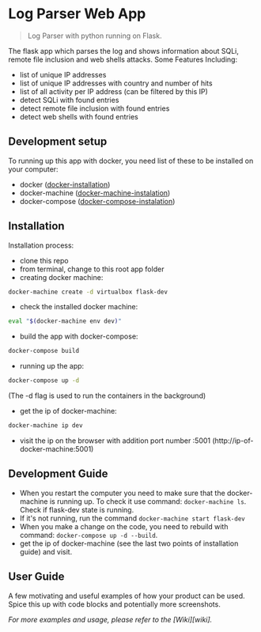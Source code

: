 # Log Parser Web App
> Log Parser with python running on Flask.

The flask app which parses the log and shows information about SQLi, 
remote file inclusion and web shells attacks.
Some Features Including:
- list of unique IP addresses
- list of unique IP addresses with country and number of hits
- list of all activity per IP address (can be filtered by this IP)
- detect SQLi with found entries
- detect remote file inclusion with found entries
- detect web shells with found entries

## Development setup

To running up this app with docker, you need list of these to be installed
on your computer:
- docker ([docker-installation])
- docker-machine ([docker-machine-instalation])
- docker-compose ([docker-compose-instalation])


## Installation
Installation process:
- clone this repo
- from terminal, change to this root app folder
- creating docker machine: 
```sh
docker-machine create -d virtualbox flask-dev
```
- check the installed docker machine:
```sh
eval "$(docker-machine env dev)"
```
- build the app with docker-compose:
```sh
docker-compose build
```
- running up the app:
```sh
docker-compose up -d
```
(The -d flag is used to run the containers in the background)
- get the ip of docker-machine:
```sh
docker-machine ip dev
```
- visit the ip on the browser with addition port number :5001 (http://ip-of-docker-machine:5001)

## Development Guide
- When you restart the computer you need to make sure that the docker-machine is running up.
To check it use command: `docker-machine ls`. Check if flask-dev state is running.
- If it's not running, run the command `docker-machine start flask-dev`
- When you make a change on the code, you need to rebuild with command: 
`docker-compose up -d --build`.
- get the ip of docker-machine (see the last two points of installation guide) and visit.
   
## User Guide

A few motivating and useful examples of how your product can be used. Spice this up with code 
blocks and potentially more screenshots.

_For more examples and usage, please refer to the [Wiki][wiki]._

[docker-installation]: https://docs.docker.com/engine/installation/
[docker-machine-instalation]: https://docs.docker.com/machine/install-machine/
[docker-compose-instalation]: https://docs.docker.com/compose/install/
